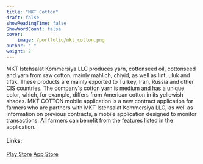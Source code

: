 ```yaml
---
title: "MKT Cotton"
draft: false
showReadingTime: false
ShowWordCount: false
cover:
    image: /portfolio/mkt_cotton.png
author: " "
weight: 2
---
```


MKT Istehsalat Kommersiya LLC produces yarn, cottonseed oil, cottonseed and yarn from raw cotton, mainly mahlich, chiyid, as well as lint, uluk and tiftik. These products are mainly exported to Turkey, Iran, Russia and other CIS countries. The company's cotton yarn is medium and has a unique color, which, for example, differs from American cotton in its yellowish shades.
MKT COTTON mobile application is a new contract application for farmers who are partners with MKT Istehsalat Kommersiya LLC, as well as information on previous contracts, a mobile application designed to monitor transactions. All farmers can benefit from the features listed in the application.

#### Links:

[Play Store](https://play.google.com/store/apps/details?id=com.mktcotton.app)
[App Store](https://apps.apple.com/az/app/mkt-cotton/id1631347691)